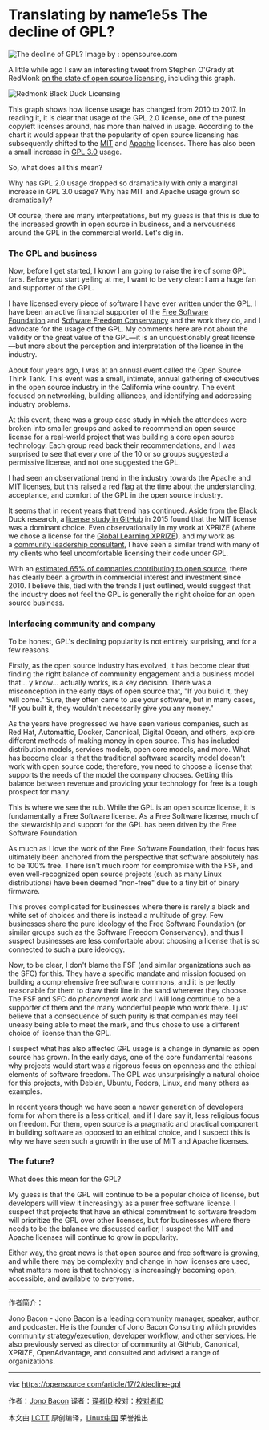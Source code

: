 Translating by name1e5s
The decline of GPL?
============================================================

 ![The decline of GPL?](https://opensource.com/sites/default/files/styles/image-full-size/public/images/law/LAW_vaguepatent_520x292.png?itok=9It-cWjB "The decline of GPL?") 
Image by : opensource.com

A little while ago I saw an interesting tweet from Stephen O'Grady at RedMonk [on the state of open source licensing][2], including this graph.

 ![Redmonk Black Duck Licensing](https://opensource.com/sites/default/files/resize/oss-blk-duck-licensing-0110-0117-wm-2-520x344.png "Redmonk Black Duck Licensing") 

This graph shows how license usage has changed from 2010 to 2017\. In reading it, it is clear that usage of the GPL 2.0 license, one of the purest copyleft licenses around, has more than halved in usage. According to the chart it would appear that the popularity of open source licensing has subsequently shifted to the [MIT][3] and [Apache][4] licenses. There has also been a small increase in [GPL 3.0][5] usage.

So, what does all this mean?

Why has GPL 2.0 usage dropped so dramatically with only a marginal increase in GPL 3.0 usage? Why has MIT and Apache usage grown so dramatically?

Of course, there are many interpretations, but my guess is that this is due to the increased growth in open source in business, and a nervousness around the GPL in the commercial world. Let's dig in.

### The GPL and business

Now, before I get started, I know I am going to raise the ire of some GPL fans. Before you start yelling at me, I want to be very clear: I am a huge fan and supporter of the GPL.

I have licensed every piece of software I have ever written under the GPL, I have been an active financial supporter of the [Free Software Foundation][6] and [Software Freedom Conservancy][7] and the work they do, and I advocate for the usage of the GPL. My comments here are not about the validity or the great value of the GPL—it is an unquestionably great license—but more about the perception and interpretation of the license in the industry.

About four years ago, I was at an annual event called the Open Source Think Tank. This event was a small, intimate, annual gathering of executives in the open source industry in the California wine country. The event focused on networking, building alliances, and identifying and addressing industry problems.

At this event, there was a group case study in which the attendees were broken into smaller groups and asked to recommend an open source license for a real-world project that was building a core open source technology. Each group read back their recommendations, and I was surprised to see that every one of the 10 or so groups suggested a permissive license, and not one suggested the GPL.

I had seen an observational trend in the industry towards the Apache and MIT licenses, but this raised a red flag at the time about the understanding, acceptance, and comfort of the GPL in the open source industry.

It seems that in recent years that trend has continued. Aside from the Black Duck research, a [license study in GitHub][8] in 2015 found that the MIT license was a dominant choice. Even observationally in my work at XPRIZE (where we chose a license for the [Global Learning XPRIZE][9]), and my work as a [community leadership consultant][10], I have seen a similar trend with many of my clients who feel uncomfortable licensing their code under GPL.

With an [estimated 65% of companies contributing to open source][11], there has clearly been a growth in commercial interest and investment since 2010\. I believe this, tied with the trends I just outlined, would suggest that the industry does not feel the GPL is generally the right choice for an open source business.

### Interfacing community and company

To be honest, GPL's declining popularity is not entirely surprising, and for a few reasons.

Firstly, as the open source industry has evolved, it has become clear that finding the right balance of community engagement and a business model that... y'know... actually works, is a key decision. There was a misconception in the early days of open source that, "If you build it, they will come." Sure, they often came to use your software, but in many cases, "If you built it, they wouldn't necessarily give you any money."

As the years have progressed we have seen various companies, such as Red Hat, Automattic, Docker, Canonical, Digital Ocean, and others, explore different methods of making money in open source. This has included distribution models, services models, open core models, and more. What has become clear is that the traditional software scarcity model doesn't work with open source code; therefore, you need to choose a license that supports the needs of the model the company chooses. Getting this balance between revenue and providing your technology for free is a tough prospect for many.

This is where we see the rub. While the GPL is an open source license, it is fundamentally a Free Software license. As a Free Software license, much of the stewardship and support for the GPL has been driven by the Free Software Foundation.

As much as I love the work of the Free Software Foundation, their focus has ultimately been anchored from the perspective that software absolutely has to be 100% free. There isn't much room for compromise with the FSF, and even well-recognized open source projects (such as many Linux distributions) have been deemed "non-free" due to a tiny bit of binary firmware.

This proves complicated for businesses where there is rarely a black and white set of choices and there is instead a multitude of grey. Few businesses share the pure ideology of the Free Software Foundation (or similar groups such as the Software Freedom Conservancy), and thus I suspect businesses are less comfortable about choosing a license that is so connected to such a pure ideology.

Now, to be clear, I don't blame the FSF (and similar organizations such as the SFC) for this. They have a specific mandate and mission focused on building a comprehensive free software commons, and it is perfectly reasonable for them to draw their line in the sand wherever they choose. The FSF and SFC do _phenomenal_ work and I will long continue to be a supporter of them and the many wonderful people who work there. I just believe that a consequence of such purity is that companies may feel uneasy being able to meet the mark, and thus chose to use a different choice of license than the GPL.

I suspect what has also affected GPL usage is a change in dynamic as open source has grown. In the early days, one of the core fundamental reasons why projects would start was a rigorous focus on openness and the ethical elements of software freedom. The GPL was unsurprisingly a natural choice for this projects, with Debian, Ubuntu, Fedora, Linux, and many others as examples.

In recent years though we have seen a newer generation of developers form for whom there is a less critical, and if I dare say it, less religious focus on freedom. For them, open source is a pragmatic and practical component in building software as opposed to an ethical choice, and I suspect this is why we have seen such a growth in the use of MIT and Apache licenses.

### The future?

What does this mean for the GPL?

My guess is that the GPL will continue to be a popular choice of license, but developers will view it increasingly as a purer free software license. I suspect that projects that have an ethical commitment to software freedom will prioritize the GPL over other licenses, but for businesses where there needs to be the balance we discussed earlier, I suspect the MIT and Apache licenses will continue to grow in popularity.

Either way, the great news is that open source and free software is growing, and while there may be complexity and change in how licenses are used, what matters more is that technology is increasingly becoming open, accessible, and available to everyone.

--------------------------------------------------------------------------------

作者简介：

Jono Bacon - Jono Bacon is a leading community manager, speaker, author, and podcaster. He is the founder of Jono Bacon Consulting which provides community strategy/execution, developer workflow, and other services. He also previously served as director of community at GitHub, Canonical, XPRIZE, OpenAdvantage, and consulted and advised a range of organizations.

--------------------------------------------------------------------------------

via: https://opensource.com/article/17/2/decline-gpl

作者：[Jono Bacon][a]
译者：[译者ID](https://github.com/译者ID)
校对：[校对者ID](https://github.com/校对者ID)

本文由 [LCTT](https://github.com/LCTT/TranslateProject) 原创编译，[Linux中国](https://linux.cn/) 荣誉推出

[a]:https://opensource.com/users/jonobacon
[1]:https://opensource.com/article/17/2/decline-gpl?rate=WfBHpUyo5BSde1SNTJjuzZTJbjkZTES77tcHwpfTMdU
[2]:https://twitter.com/sogrady/status/820001441733607424
[3]:https://opensource.org/licenses/MIT
[4]:http://apache.org/licenses/
[5]:https://www.gnu.org/licenses/gpl-3.0.en.html
[6]:http://www.fsf.org/
[7]:https://sfconservancy.org/
[8]:https://github.com/blog/1964-open-source-license-usage-on-github-com
[9]:http://learning.xprize.org/
[10]:http://www.jonobacon.org/consulting
[11]:https://opensource.com/business/16/5/2016-future-open-source-survey
[12]:https://opensource.com/user/26312/feed
[13]:https://opensource.com/article/17/2/decline-gpl#comments
[14]:https://opensource.com/users/jonobacon
